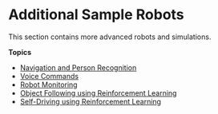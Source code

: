 # Additional Sample Robots<a name="gs-tutorials"></a>

This section contains more advanced robots and simulations\.

**Topics**
+ [Navigation and Person Recognition](gs-navreco.md)
+ [Voice Commands](gs-voice.md)
+ [Robot Monitoring](gs-robotmonitoring.md)
+ [Object Following using Reinforcement Learning](gs-following.md)
+ [Self\-Driving using Reinforcement Learning](gs-selfdrive.md)